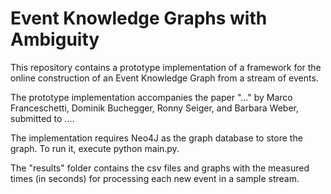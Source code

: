 # Event Knowledge Graphs with Ambiguity

This repository contains a prototype implementation of a framework for the online construction of an Event Knowledge Graph from a stream of events.

The prototype implementation accompanies the paper "..." by Marco Franceschetti, Dominik Buchegger, Ronny Seiger, and Barbara Weber, submitted to ....

The implementation requires Neo4J as the graph database to store the graph. To run it, execute python main.py.

The "results" folder contains the csv files and graphs with the measured times (in seconds) for processing each new event in a sample stream.
